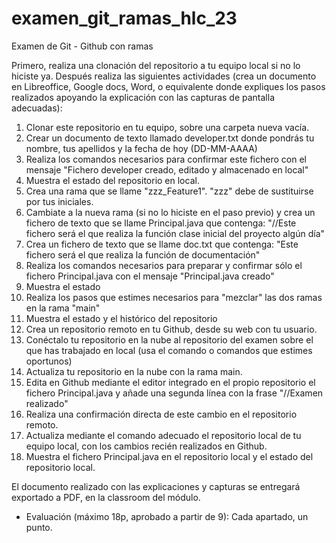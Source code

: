 # examen_git_ramas_hlc_23

Examen de Git - Github con ramas

Primero, realiza una clonación del repositorio a tu equipo local si no lo hiciste ya. Después realiza las siguientes actividades (crea un documento en Libreoffice, Google docs, Word, o equivalente donde expliques los pasos realizados apoyando la explicación con las capturas de pantalla adecuadas):

1. Clonar este repositorio en tu equipo, sobre una carpeta nueva vacía.
2. Crear un documento de texto llamado developer.txt donde pondrás tu nombre, tus apellidos y la fecha de hoy (DD-MM-AAAA)
3. Realiza los comandos necesarios para confirmar este fichero con el mensaje "Fichero developer creado, editado y almacenado en local"
4. Muestra el estado del repositorio en local.
5. Crea una rama que se llame "zzz_Feature1". "zzz" debe de sustituirse por tus iniciales.
6. Cambiate a la nueva rama (si no lo hiciste en el paso previo) y crea un fichero de texto que se llame Principal.java que contenga: "//Este fichero será el que realiza la función clase inicial del proyecto algún día"
7. Crea un fichero de texto que se llame doc.txt que contenga: "Este fichero será el que realiza la función de documentación"
8. Realiza los comandos necesarios para preparar y confirmar sólo el fichero Principal.java con el mensaje "Principal.java creado"
9. Muestra el estado
10. Realiza los pasos que estimes necesarios para "mezclar" las dos ramas en la rama "main"
11. Muestra el estado y el histórico del repositorio
12. Crea un repositorio remoto en tu Github, desde su web con tu usuario.
13. Conéctalo tu repositorio en la nube al repositorio del examen sobre el que has trabajado en local (usa el comando o comandos que estimes oportunos)
14. Actualiza tu repositorio en la nube con la rama main.
15. Edita en Github mediante el editor integrado en el propio repositorio el fichero Principal.java y añade una segunda línea con la frase "//Examen realizado"
16. Realiza una confirmación directa de este cambio en el repositorio remoto.
17. Actualiza mediante el comando adecuado el repositorio local de tu equipo local, con los cambios recién realizados en Github.
18. Muestra el fichero Principal.java en el repositorio local y el estado del repositorio local.

El documento realizado con las explicaciones y capturas se entregará exportado a PDF, en la classroom del módulo.

- Evaluación (máximo 18p, aprobado a partir de 9): Cada apartado, un punto.
